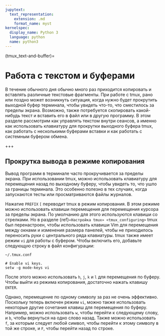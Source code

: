 ```yaml
---
jupytext:
  text_representation:
    extension: .md
    format_name: myst
kernelspec:
  display_name: Python 3
  language: python
  name: python3
---
```


(tmux_text-and-buffer)=
# Работа с текстом и буферами

В течение обычного дня обычно много раз приходится копировать и вставлять различные текстовые фрагменты.
При работе с tmux, рано или поздно может возникнуть ситуация, когда нужно будет прокрутить выходной буфер терминала,
чтобы увидеть что-то, что сместилось за пределы экрана.
Возможно, также потребуется скопировать какой-нибудь текст и вставить его в файл или в другую программу.
В этом разделе рассмотрим как управлять текстом внутри сеансов, а именно как использовать клавиатуру для прокрутки
выходного буфера tmux, как работать с несколькими буферами вставки и как работать с системным буфером обмена.

+++

## Прокрутка вывода в режиме копирования

Вывод программ в терминале часто прокручивается за пределы экрана.
При использовании tmux, можно использовать клавиатуру для перемещения назад по выходному буферу, чтобы увидеть то, что
ушло за границы терминала.
Это особенно полезно в тех случаях, когда запускаются тесты или просматриваются файлы журналов.

Нажатие `PREFIX` `[` переводит tmux в режим копирования.
В этом режиме можно использовать клавиши перемещения для перемещения курсора за пределы экрана.
По умолчанию для этого используются клавиши со стрелками.
Но в разделе {ref}`«Настройка tmux» <tmux_configuring>` tmux был перенастроен, чтобы использовать клавиши Vim для
перемещения между окнами и изменения размера панелей, чтобы не приходилось переносить руки с центрального ряда клавиатуры.
tmux также имеет режим `vi` для работы с буфером.
Чтобы включить его, добавьте следующую строку в файл конфигурации:
```
~/.tmux.conf

# Enable vi keys.
setw -g mode-keys vi

```

После этого можно использовать `h`, `j`, `k` и `l` для перемещения по буферу.
Чтобы выйти из режима копирования, достаточно нажать клавишу `ENTER`.

Однако, перемещение по одному символу за раз не очень эффективно.
Поскольку теперь включен режим `vi`, можно также использовать некоторые другие сочетания клавиш для перемещения по буферу.
Например, можно использовать `w`, чтобы перейти к следующему слову, и `b`, чтобы вернуться на одно слово назад.
Также можно использовать `f`, за которым следует любой символ, чтобы перейти к этому символу в той же строке, и `F`,
чтобы перейти назад по строке.

